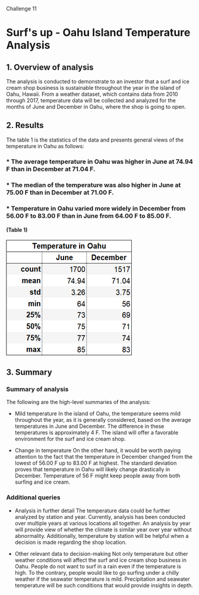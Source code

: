 Challenge 11
# Surf's up - Oahu Island Temperature Analysis

## 1. Overview of analysis
The analysis is conducted to demonstrate to an investor that a surf and ice cream shop business is sustainable throughout the year in the island of Oahu, Hawaii. From a weather dataset, which contains data from 2010 through 2017, temperature data will be collected and analyzed for the months of June and December in Oahu, where the shop is going to open.

## 2. Results
The table 1 is the statistics of the data and presents general views of the temperature in Oahu as follows:

### * The average temperature in Oahu was higher in June at 74.94 F than in December at 71.04 F.
### * The median of the temperature was also higher in June at 75.00 F than in December at 71.00 F.
### * Temperature in Oahu varied more widely in December from 56.00 F to 83.00 F than in June from 64.00 F to 85.00 F.

#### (Table 1)
![](https://github.com/Ryoichi2022/surfs_up/blob/main/Oahu_temperature.png)

## 3. Summary
### Summary of analysis
The following are the high-level summaries of the analysis:

* Mild temperature
In the island of Oahu, the temperature seems mild throughout the year, as it is generally considered, based on the average temperatures in June and December. The difference in these temperatures is approximately 4 F. The island will offer a favorable environment for the surf and ice cream shop.

* Change in temperature
On the other hand, it would be worth paying attention to the fact that the temperature in December changed from the lowest of 56.00 F up to 83.00 F at highest. The standard deviation proves that temperature in Oahu will likely change drastically in December. Temperature of 56 F might keep people away from both surfing and ice cream.

### Additional queries
* Analysis in further detail
The temperature data could be further analyzed by station and year. Currently, analysis has been conducted over multiple years at various locations all together. An analysis by year will provide view of whether the climate is similar year over year without abnormality. Additionally, temperature by station will be helpful when a decision is made regarding the shop location.

* Other relevant data to decision-making
Not only temperature but other weather conditions will affect the surf and ice cream shop business in Oahu. People do not want to surf in a rain even if the temperature is high. To the contrary, people would like to go surfing under a chilly weather if the seawater temperature is mild. Precipitation and seawater temperature will be such conditions that would provide insights in depth.
